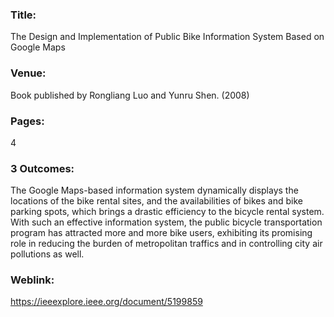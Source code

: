 ### Title: 
The Design and Implementation of Public Bike Information System Based on Google Maps

### Venue:
Book published by Rongliang Luo and Yunru Shen. (2008)

### Pages:
4

### 3 Outcomes: 
The Google Maps-based information system dynamically displays the locations of the bike rental sites, and the availabilities of bikes and bike parking spots, which brings a drastic efficiency to the bicycle rental system. With such an effective information system, the public bicycle transportation program has attracted more and more bike users, exhibiting its promising role in reducing the burden of metropolitan traffics and in controlling city air pollutions as well.

### Weblink:
https://ieeexplore.ieee.org/document/5199859
